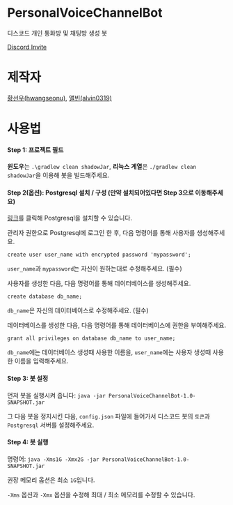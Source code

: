 # PersonalVoiceChannelBot
디스코드 개인 통화방 및 채팅방 생성 봇

[Discord Invite](https://discord.com/api/oauth2/authorize?client_id=894770260727701504&permissions=285289488&scope=bot)

# 제작자
[황선우(hwangseonu)](https://github.com/hwangseonu), [앨빈(alvin0319)](https://github.com/alvin0319)

# 사용법

#### Step 1: 프로젝트 필드

**윈도우**는 `.\gradlew clean shadowJar`, **리눅스 계열**은 `./gradlew clean shadowJar`을 이용해 봇을 빌드해주세요.

#### Step 2(옵션): Postgresql 설치 / 구성 (만약 설치되어있다면 Step 3으로 이동해주세요)

[링크](https://www.postgresql.org)를 클릭해 Postgresql을 설치할 수 있습니다.

관리자 권한으로 Postgresql에 로그인 한 후, 다음 명령어를 통해 사용자를 생성해주세요.

```postgresql
create user user_name with encrypted password 'mypassword';
```

`user_name`과 `mypassword`는 자신이 원하는대로 수정해주세요. (필수)

사용자를 생성한 다음, 다음 명령어를 통해 데이터베이스를 생성해주세요.

```postgresql
create database db_name;
```

`db_name`은 자신의 데이터베이스로 수정해주세요. (필수)

데이터베이스를 생성한 다음, 다음 명령어를 통해 데이터베이스에 권한을 부여해주세요.

```postgresql
grant all privileges on database db_name to user_name;
```

`db_name`에는 데이터베이스 생성때 사용한 이름을, `user_name`에는 사용자 생성때 사용한 이름을 입력해주세요.

#### Step 3: 봇 설정
먼저 봇을 실행시켜 줍니다: `java -jar PersonalVoiceChannelBot-1.0-SNAPSHOT.jar`

그 다음 봇을 정지시킨 다음, `config.json` 파일에 들어가서 디스코드 봇의 `토큰`과 `Postgresql` 서버를 설정해주세요.

#### Step 4: 봇 실행

명령어: `java -Xms1G -Xmx2G -jar PersonalVoiceChannelBot-1.0-SNAPSHOT.jar`

권장 메모리 옵션은 최소 `1G`입니다.

`-Xms` 옵션과 `-Xmx` 옵션을 수정해 최대 / 최소 메모리를 수정할 수 있습니다.